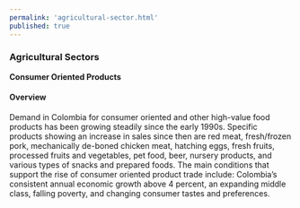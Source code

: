 ```yaml
--- 
permalink: 'agricultural-sector.html' 
published: true 
---
```

<h3 id="agricultural-sector">Agricultural Sectors</h3>

**Consumer Oriented Products**

<h4 id="agricultural-sector-overview">Overview</h4>

Demand in Colombia for consumer oriented and other high-value food products has been growing steadily since the early 1990s. Specific products showing an increase in sales since then are red meat, fresh/frozen pork, mechanically de-boned chicken meat, hatching eggs, fresh fruits, processed fruits and vegetables, pet food, beer, nursery products, and various types of snacks and prepared foods. The main conditions that support the rise of consumer oriented product trade include: Colombia’s consistent annual economic growth above 4 percent, an expanding middle class, falling poverty, and changing consumer tastes and preferences.

